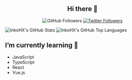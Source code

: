 <div align="center">

## Hi there 👋

![GitHub Followers](https://img.shields.io/github/followers/InkoHX?style=social)
[![Twitter Followers](https://img.shields.io/twitter/follow/InkoHX?label=Followers&style=social)](https://twitter.com/InkoHX)

</div>

![InkoHX's GitHub Stats](https://github-readme-stats.vercel.app/api?username=InkoHX&hide_title=true&line_height=45)
![InkoHX's GitHub Top Languages](https://github-readme-stats.vercel.app/api/top-langs?username=InkoHX)


## I’m currently learning 🌱

- JavaScript
- TypeScript
- React
- Vue.js

<!--
**InkoHX/InkoHX** is a ✨ _special_ ✨ repository because its `README.md` (this file) appears on your GitHub profile.

Here are some ideas to get you started:

- 🔭 I’m currently working on ...
- 🌱 I’m currently learning ...
- 👯 I’m looking to collaborate on ...
- 🤔 I’m looking for help with ...
- 💬 Ask me about ...
- 📫 How to reach me: ...
- 😄 Pronouns: ...
- ⚡ Fun fact: ...
-->
